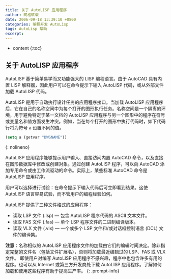 ```yaml
---
title: 关于 AutoLISP 应用程序
author: 网格转载
date: 2006-09-18 13:39:10 +0800
categories: 编程开发 AutoLisp
tags: AutoLisp 帮助
excerpt: 
---
```

* content
{:toc}

关于 AutoLISP 应用程序
--- 
AutoLISP 基于简单易学而又功能强大的 LISP 编程语言。由于 AutoCAD 具有内置 LISP 解释器，因此用户可以在命令提示下输入 AutoLISP 代码，或从外部文件加载 AutoLISP 代码。

AutoLISP 是用于自动执行设计任务的应用程序接口。当加载 AutoLISP 应用程序后，它在自己的名称空间中为每个打开的图形执行任务。名称空间是一个隔离的环境，用于避免特定于某一文档的 AutoLISP 应用程序与另一个图形中的程序在符号或变量名和值方面发生冲突。例如，当在每个打开的图形中执行代码时，如下代码行将为符号 a 设置不同的值。

```lisp
(setq a (getvar "DWGNAME"))
```
{: nolineno}

AutoLISP 应用程序能够提示用户输入、直接访问内置 AutoCAD 命令，以及直接在图形数据库中修改或创建对象。通过创建 AutoLISP 程序，可以向 AutoCAD 添加专用命令或由工作流驱动的命令。实际上，某些标准 AutoCAD 命令是 AutoLISP 应用程序。

用户可以选择进行试验：在命令提示下输入代码后可立即看到结果。这使 AutoLISP 语言容易试验，而不管用户的编程经验如何。

AutoLISP 提供了三种文件格式的应用程序：

- 读取 LSP 文件 (.lsp) — 包含 AutoLISP 程序代码的 ASCII 文本文件。
- 读取 FAS 文件 (.fas) — 单个 LSP 程序文件的二进制编译版本。
- 读取 VLX 文件 (.vlx) — 一个或多个 LSP 文件和/或对话框控制语言 (DCL) 文件的编译集。

**注意**：名称相似的 AutoLISP 应用程序文件的加载由它们的编辑时间决定。除非指定完整的文件名（包括文件扩展名），否则将加载最近编辑过的 LSP、FAS 或 VLX 文件。
即使用户对编写 AutoLISP 应用程序不感兴趣，程序中也包含许多有用的程序。也可以从 Internet 或第三方开发商处下载 AutoLISP 应用程序。了解如何加载和使用这些程序有助于提高生产率。
{: .prompt-info}